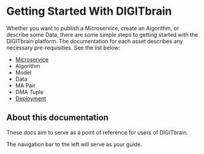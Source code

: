 # Getting Started With DIGITbrain

Whether you want to publish a Microservice, create an Algorithm,
or describe some Data, there are some simple steps to getting started
with the DIGITbrain platform. The documentation for each asset describes
any necessary pre-requisities. See the list below:

- [Microservice](microservice.md#pre-requisites)
- Algorithm
- Model
- Data
- MA Pair
- DMA Tuple
- [Deployment](deployment.md#pre-requisites)

## About this documentation

These docs aim to serve as a point of reference for users of DIGITbrain.

The navigation bar to the left will serve as your guide.